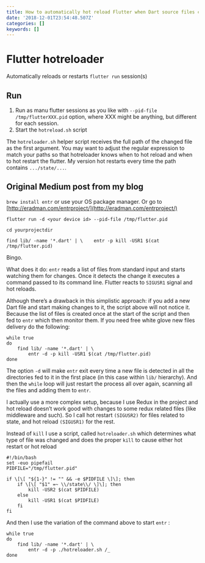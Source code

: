 ```yaml
---
title: How to automatically hot reload Flutter when Dart source files change
date: '2018-12-01T23:54:48.507Z'
categories: []
keywords: []
---
```

# Flutter hotreloader
Automatically reloads or restarts `flutter run` session(s)

## Run

 1. Run as manu flutter sessions as you like with `--pid-file /tmp/flutterXXX.pid` option, where XXX might be anything, but different for each session.
 2. Start the `hotreload.sh` script


The `hotreloader.sh` helper script receives the full path of the changed file as the first argument. You may want to adjust the regular expression to match your paths so that hotreloader knows when to hot reload and when to hot restart the flutter.
My version hot restarts every time the path contains `.../state/...`.

## Original Medium post from my blog


`brew install entr` or use your OS package manager. Or go to [http://eradman.com/entrproject/](http://eradman.com/entrproject/)

`flutter run -d <your device id> --pid-file /tmp/flutter.pid`

```
cd yourprojectdir
```

```
find lib/ -name '*.dart' | \    entr -p kill -USR1 $(cat /tmp/flutter.pid)
```

Bingo.

What does it do: `entr` reads a list of files from standard input and starts watching them for changes. Once it detects the change it executes a command passed to its command line. Flutter reacts to `SIGUSR1` signal and hot reloads.

Although there’s a drawback in this simplistic approach: if you add a new Dart file and start making changes to it, the script above will not notice it. Because the list of files is created once at the start of the script and then fed to `entr` which then monitor them. If you need free white glove new files delivery do the following:

```
while true  
do  
    find lib/ -name '*.dart' | \  
        entr -d -p kill -USR1 $(cat /tmp/flutter.pid)  
done
```

The option `-d` will make `entr` exit every time a new file is detected in all the directories fed to it in the first place (in this case within `lib/` hierarchy). And then the `while` loop will just restart the process all over again, scanning all the files and adding them to `entr`.

I actually use a more complex setup, because I use Redux in the project and hot reload doesn’t work good with changes to some redux related files (like middleware and such). So I call hot restart `(SIGUSR2)` for files related to state, and hot reload `(SIGUSR1)` for the rest.

Instead of `kill` I use a script, called `hotreloader.sh` which determines what type of file was changed and does the proper `kill` to cause either hot restart or hot reload

```
#!/bin/bash  
set -euo pipefail  
PIDFILE="/tmp/flutter.pid"

if \[\[ "${1-}" != "" && -e $PIDFILE \]\]; then  
    if \[\[ "$1" =~ \\/state\\/ \]\]; then  
        kill -USR2 $(cat $PIDFILE)  
    else  
        kill -USR1 $(cat $PIDFILE)  
    fi  
fi
```

And then I use the variation of the command above to start `entr` :

```
while true
do
    find lib/ -name '*.dart' | \
        entr -d -p ./hotreloader.sh /_
done
```
